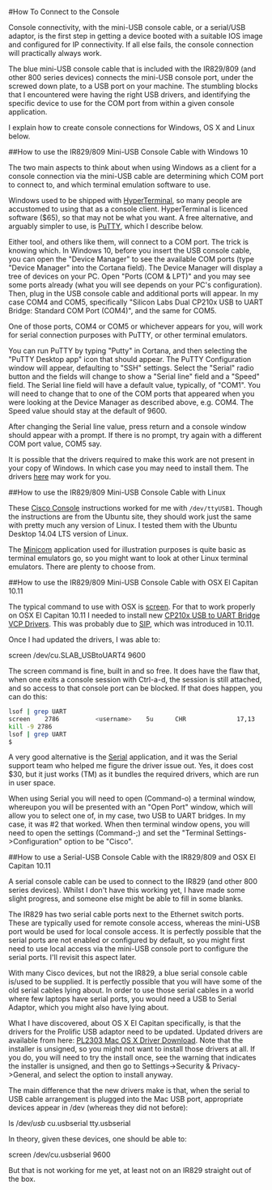 #How To Connect to the Console

Console connectivity, with the mini-USB console cable, or a serial/USB adaptor, is the first step in getting a device booted with a suitable IOS image and
configured for IP connectivity. If all else fails, the console connection will practically always work.

The blue mini-USB console cable that is included with the IR829/809 (and other 800 series devices) connects the mini-USB console port, under the screwed down plate, to a USB port on your machine. The stumbling blocks that I encountered were having the right USB drivers, and identifying the specific device to use for the COM port from within a given console application. 

I explain how to create console connections for Windows, OS X and Linux below.

##How to use the IR829/809 Mini-USB Console Cable with Windows 10

The two main aspects to think about when using Windows as a client for a console connection via the mini-USB cable are determining which COM port to connect to, and which terminal emulation software to use.
 
Windows used to be shipped with [HyperTerminal](http://www.hilgraeve.com/hyperterminal/), so many people are accustomed to using that as a console client. HyperTerminal is licenced software ($65), so that may not be what you want. A free alternative, and arguably simpler to use, is [PuTTY](http://www.chiark.greenend.org.uk/~sgtatham/putty/download.html), which I describe below.
 
Either tool, and others like them, will connect to a COM port. The trick is knowing which. In Windows 10, before you insert the USB console cable, you can open the "Device Manager" to see the available COM ports (type "Device Manager" into the Cortana field). The Device Manager will display a tree of devices on your PC. Open "Ports (COM & LPT)" and you may see some ports already (what you will see depends on your PC's configuration). Then, plug in the USB console cable and additional ports will appear. In my case COM4 and COM5, specifically "Silicon Labs Dual CP210x USB to UART Bridge: Standard COM Port (COM4)", and the same for COM5.
 
One of those ports, COM4 or COM5 or whichever appears for you, will work for serial connection purposes with PuTTY, or other terminal emulators.
 
You can run PuTTY by typing "Putty" in Cortana, and then selecting the "PuTTY Desktop app" icon that should appear. The PuTTY Configuration window will appear, defaulting to "SSH" settings. Select the "Serial" radio button and the fields will change to show a "Serial line" field and a "Speed" field. The Serial line field will have a default value, typically, of "COM1". You will need to change that to one of the COM ports that appeared when you were looking at the Device Manager as described above, e.g. COM4. The Speed value should stay at the default of 9600.
 
After changing the Serial line value, press return and a console window should appear with a prompt. If there is no prompt, try again with a different COM port value, COM5 say.
 
It is possible that the drivers required to make this work are not present in your copy of Windows. In which case you may need to install them. The drivers [here](https://software.cisco.com/download/release.html?mdfid=282867574&softwareid=282855122&release=3.1) may work for you.

##How to use the IR829/809 Mini-USB Console Cable with Linux

These [Cisco Console](https://help.ubuntu.com/community/CiscoConsole) instructions worked for me with `/dev/ttyUSB1`. Though the instructions are from the Ubuntu site, they should work just the same with pretty much any version of Linux. I tested them with the Ubuntu Desktop 14.04 LTS version of Linux.
 
The [Minicom](https://en.wikipedia.org/wiki/Minicom) application used for illustration purposes is quite basic as terminal emulators go, so you might want to look at other Linux terminal emulators. There are plenty to choose from.

##How to use the IR829/809 Mini-USB Console Cable with OSX El Capitan 10.11

The typical command to use with OSX is [screen](https://developer.apple.com/library/mac/documentation/Darwin/Reference/ManPages/man1/screen.1.html). For that to work properly on OSX El Capitan 10.11 I needed to install new [CP210x USB to UART Bridge VCP Drivers](https://www.silabs.com/products/mcu/Pages/USBtoUARTBridgeVCPDrivers.aspx#mac). This was probably due to [SIP](https://en.wikipedia.org/wiki/System_Integrity_Protection), which was introduced in 10.11. 

Once I had updated the drivers, I was able to:
 
screen /dev/cu.SLAB_USBtoUART4 9600
 
The screen command is fine, built in and so free. It does have the flaw that, when one exits a console session with Ctrl-a-d, the session is still attached, and so access to that console port can be blocked. If that does happen, you can do this:

 ```bash       
 lsof | grep UART
 screen    2786          <username>    5u      CHR              17,13      0t189             725 /dev/cu.SLAB_USBtoUART6
 kill -9 2786
 lsof | grep UART
 $ 
 ```   
  
A very good alternative is the [Serial](https://www.decisivetactics.com/products/serial/) application, and it was the Serial support team who helped me figure the driver issue out. Yes, it does cost $30, but it just works (TM) as it bundles the required drivers, which are run in user space.
 
When using Serial you will need to open (Command-o) a terminal window, whereupon you will be presented with an "Open Port" window, which will allow you to select one of, in my case, two USB to UART bridges. In my case, it was #2 that worked. When then terminal window opens, you will need to open the settings (Command-;) and set the "Terminal Settings->Configuration" option to be "Cisco".

##How to use a Serial-USB Console Cable with the IR829/809 and OSX El Capitan 10.11

A serial console cable can be used to connect to the IR829 (and other 800 series devices). Whilst I don't have this working yet, I have made some slight progress, and someone else might be able to fill in some blanks.
 
The IR829 has two serial cable ports next to the Ethernet switch ports. These are typically used for remote console access, whereas the mini-USB port would be used for local console access. It is perfectly possible that the serial ports are not enabled or configured by default, so you might first need to use local access via the mini-USB console port to configure the serial ports. I'll revisit this aspect later.
 
With many Cisco devices, but not the IR829, a blue serial console cable is/used to be supplied. It is perfectly possible that you will have some of the old serial cables lying about. In order to use those serial cables in a world where few laptops have serial ports, you would need a USB to Serial Adaptor, which you might also have lying about.
 
What I have discovered, about OS X El Capitan specifically, is that the drivers for the Prolific USB adaptor need to be updated. Updated drivers are available from here: [PL2303 Mac OS X Driver Download](http://www.prolific.com.tw/US/ShowProduct.aspx?p_id=229&pcid=41). Note that the installer is unsigned, so you might not want to install those drivers at all. If you do, you will need to try the install once, see the warning that indicates the installer is unsigned, and then go to Settings->Security & Privacy->General, and select the option to install anyway.
 
The main difference that the new drivers make is that, when the serial to USB cable arrangement is plugged into the Mac USB port, appropriate devices appear in /dev (whereas they did not before):
 
ls /dev/*usb*
cu.usbserial tty.usbserial
 
In theory, given these devices, one should be able to:
 
screen /dev/cu.usbserial 9600
 
But that is not working for me yet, at least not on an IR829 straight out of the box.